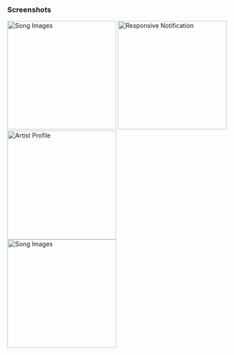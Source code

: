 <h3>Screenshots</h3>

<div class="row">
      <img src="https://user-images.githubusercontent.com/86147246/128598016-59004dac-4c64-4d71-8a71-d36a81ec8da2.jpeg" width="250" title="Song Images">
      <img src="https://user-images.githubusercontent.com/86147246/128598023-a127903c-14be-4833-afdb-32095c1d1b74.jpeg" width="250" title="Responsive Notification">     
      <img src="https://user-images.githubusercontent.com/86147246/128598029-b9460f42-e25a-466a-ab7a-ca85a541acf1.jpeg" width="250" title="Artist Profile">
</div>

<div class="row">
      <img src="https://user-images.githubusercontent.com/86147246/128598036-f09cb648-f7e2-4146-8521-9063058f2c58.jpeg" width="250" title="Song Images">
</div>
